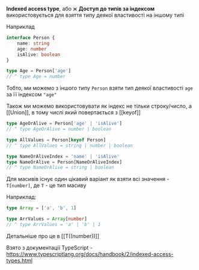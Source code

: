 
**Indexed access type**, або ж **Доступ до типів за індексом** використовується для взяття типу деякої властивості на іншому типі

Наприклад

```typescript
interface Person {
	name: string
	age: number
	isAlive: boolean
}

type Age = Person['age']
// ^ type Age = number
```

Тобто, ми можемо з іншого типу `Person` взяти тип деякої властивості `age` за її індексом `"age"`

Також ми можемо використовувати як індекс не тільки строку/число, а [[Union]], в тому числі який повертається з [[keyof]]

```typescript
type AgeOrAlive = Person['age' | 'isAlive']
// ^ type AgeOrAlive = number | boolean

type AllValues = Person[keyof Person]
// ^ type AllValues = string | number | boolean

type NameOrAliveIndex = 'name' | 'isAlive'
type NameOrAlive = Person[NameOrAliveIndex]
// ^ type NameOrAlive = string | boolean
```

Для масивів існує один цікавий варіант як взяти всі значення - `T[number]`, де `T` - це тип масиву

Наприклад:

```typescript
type Array = ['a', 'b', 1]

type ArrValues = Array[number]
// ^ type ArrValues = 'a' | 'b' | 1
```

Детальніше про це в [[T((number))]]

Взято з документації TypeScript - https://www.typescriptlang.org/docs/handbook/2/indexed-access-types.html